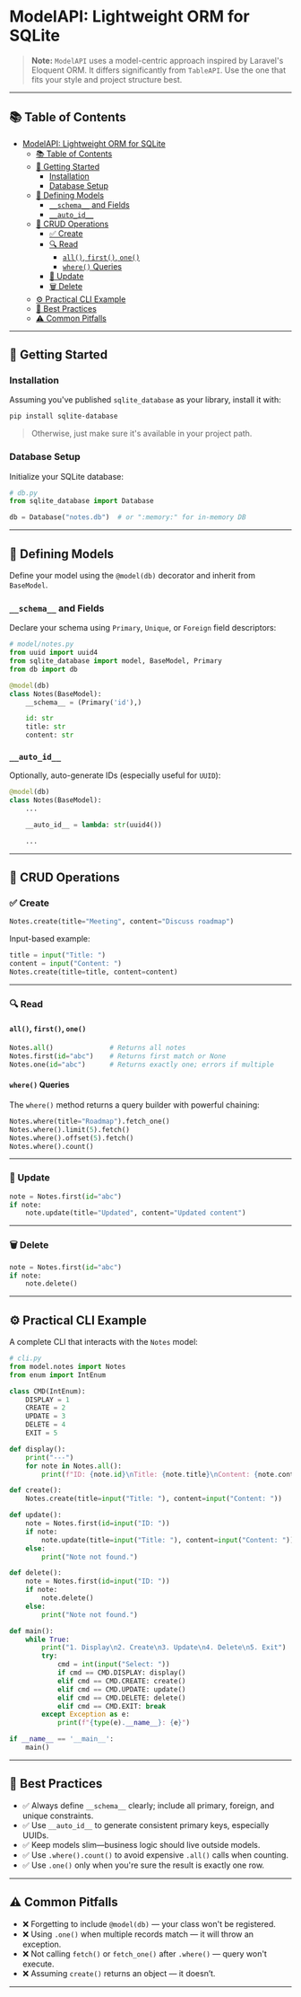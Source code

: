# ModelAPI: Lightweight ORM for SQLite

> **Note:** `ModelAPI` uses a model-centric approach inspired by Laravel's Eloquent ORM. It differs significantly from `TableAPI`. Use the one that fits your style and project structure best.

---

## 📚 Table of Contents

- [ModelAPI: Lightweight ORM for SQLite](#modelapi-lightweight-orm-for-sqlite)
  - [📚 Table of Contents](#-table-of-contents)
  - [🏁 Getting Started](#-getting-started)
    - [Installation](#installation)
    - [Database Setup](#database-setup)
  - [🧱 Defining Models](#-defining-models)
    - [`__schema__` and Fields](#__schema__-and-fields)
    - [`__auto_id__`](#__auto_id__)
  - [🔧 CRUD Operations](#-crud-operations)
    - [✅ Create](#-create)
    - [🔍 Read](#-read)
      - [`all()`, `first()`, `one()`](#all-first-one)
      - [`where()` Queries](#where-queries)
    - [📝 Update](#-update)
    - [🗑 Delete](#-delete)
  - [⚙️ Practical CLI Example](#️-practical-cli-example)
  - [🧠 Best Practices](#-best-practices)
  - [⚠️ Common Pitfalls](#️-common-pitfalls)

---

## 🏁 Getting Started

### Installation

Assuming you've published `sqlite_database` as your library, install it with:

```bash
pip install sqlite-database
```

> Otherwise, just make sure it's available in your project path.

### Database Setup

Initialize your SQLite database:

```py
# db.py
from sqlite_database import Database

db = Database("notes.db")  # or ":memory:" for in-memory DB
```

---

## 🧱 Defining Models

Define your model using the `@model(db)` decorator and inherit from `BaseModel`.

### `__schema__` and Fields

Declare your schema using `Primary`, `Unique`, or `Foreign` field descriptors:

```py
# model/notes.py
from uuid import uuid4
from sqlite_database import model, BaseModel, Primary
from db import db

@model(db)
class Notes(BaseModel):
    __schema__ = (Primary('id'),)

    id: str
    title: str
    content: str
```

### `__auto_id__`

Optionally, auto-generate IDs (especially useful for `UUID`):

```py
@model(db)
class Notes(BaseModel):
    ...

    __auto_id__ = lambda: str(uuid4())

    ...
```

---

## 🔧 CRUD Operations

### ✅ Create

```py
Notes.create(title="Meeting", content="Discuss roadmap")
```

Input-based example:

```py
title = input("Title: ")
content = input("Content: ")
Notes.create(title=title, content=content)
```

---

### 🔍 Read

#### `all()`, `first()`, `one()`

```py
Notes.all()              # Returns all notes
Notes.first(id="abc")    # Returns first match or None
Notes.one(id="abc")      # Returns exactly one; errors if multiple
```

#### `where()` Queries

The `where()` method returns a query builder with powerful chaining:

```py
Notes.where(title="Roadmap").fetch_one()
Notes.where().limit(5).fetch()
Notes.where().offset(5).fetch()
Notes.where().count()
```

---

### 📝 Update

```py
note = Notes.first(id="abc")
if note:
    note.update(title="Updated", content="Updated content")
```

---

### 🗑 Delete

```py
note = Notes.first(id="abc")
if note:
    note.delete()
```

---

## ⚙️ Practical CLI Example

A complete CLI that interacts with the `Notes` model:

```py
# cli.py
from model.notes import Notes
from enum import IntEnum

class CMD(IntEnum):
    DISPLAY = 1
    CREATE = 2
    UPDATE = 3
    DELETE = 4
    EXIT = 5

def display():
    print("---")
    for note in Notes.all():
        print(f"ID: {note.id}\nTitle: {note.title}\nContent: {note.content}\n---")

def create():
    Notes.create(title=input("Title: "), content=input("Content: "))

def update():
    note = Notes.first(id=input("ID: "))
    if note:
        note.update(title=input("Title: "), content=input("Content: "))
    else:
        print("Note not found.")

def delete():
    note = Notes.first(id=input("ID: "))
    if note:
        note.delete()
    else:
        print("Note not found.")

def main():
    while True:
        print("1. Display\n2. Create\n3. Update\n4. Delete\n5. Exit")
        try:
            cmd = int(input("Select: "))
            if cmd == CMD.DISPLAY: display()
            elif cmd == CMD.CREATE: create()
            elif cmd == CMD.UPDATE: update()
            elif cmd == CMD.DELETE: delete()
            elif cmd == CMD.EXIT: break
        except Exception as e:
            print(f"{type(e).__name__}: {e}")

if __name__ == '__main__':
    main()
```

---

## 🧠 Best Practices

- ✅ Always define `__schema__` clearly; include all primary, foreign, and unique constraints.
- ✅ Use `__auto_id__` to generate consistent primary keys, especially UUIDs.
- ✅ Keep models slim—business logic should live outside models.
- ✅ Use `.where().count()` to avoid expensive `.all()` calls when counting.
- ✅ Use `.one()` only when you're sure the result is exactly one row.

---

## ⚠️ Common Pitfalls

- ❌ Forgetting to include `@model(db)` — your class won't be registered.
- ❌ Using `.one()` when multiple records match — it will throw an exception.
- ❌ Not calling `fetch()` or `fetch_one()` after `.where()` — query won't execute.
- ❌ Assuming `create()` returns an object — it doesn’t.

---
